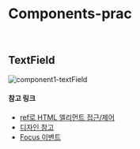 # Components-prac



<br/>



## TextField 

![component1-textField](https://user-images.githubusercontent.com/104333249/182185467-910ad682-5948-436d-89e0-67e68bedf377.png)

#### 참고 링크 

* [ref로 HTML 엘리먼트 접근/제어](https://www.daleseo.com/react-refs/) 
* [디자인 참고](https://mui.com/material-ui/react-text-field/#basic-textfield) 
* [Focus 이벤트](https://ko.reactjs.org/docs/events.html#focus-events) 


<br/>
<br/>
